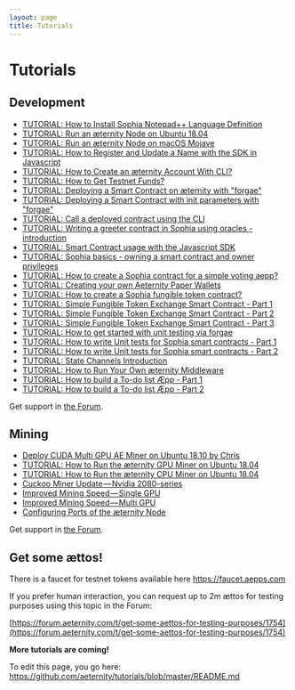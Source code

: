 ```yaml
---
layout: page
title: Tutorials
---
```


# Tutorials

## Development

* [TUTORIAL: How to Install Sophia Notepad++ Language Definition](sophia-language-definition-for-notepad++.md)
* [TUTORIAL: Run an æternity Node on Ubuntu 18.04](run-node-on-ubuntu-1804.md)
* [TUTORIAL: Run an æternity Node on macOS Mojave](run-node-on-macos-mojave.md)
* [TUTORIAL: How to Register and Update a Name with the SDK in Javascript](naming-workflow-in-javascript-sdk.md)
* [TUTORIAL: How to Create an æternity Account With CLI?](account-creation-in-ae-cli.md)
* [TUTORIAL: How to Get Testnet Funds?](get-testnet-tokens.md)
* [TUTORIAL: Deploying a Smart Contract on æternity with "forgae"](smart-contract-deployment-in-forgae.md)
* [TUTORIAL: Deploying a Smart Contract with init parameters with "forgae"](deploy-with-init-params.md)
* [TUTORIAL: Call a deployed contract using the CLI](smart-contract-calling-in-ae-cli.md)
* [TUTORIAL: Writing a greeter contract in Sophia using oracles - introduction](sophia-oracle-introduction.md)
* [TUTORIAL: Smart Contract usage with the Javascript SDK](smart-contract-usage-in-javascript-sdk.md)
* [TUTORIAL: Sophia basics - owning a smart contract and owner privileges](owning-a-smart-contract.md)
* [TUTORIAL: How to create a Sophia contract for a simple voting aepp?](sophia-vote-contract.md)
* [TUTORIAL: Creating your own Aeternity Paper Wallets](create-a-paper-wallet.md)
* [TUTORIAL: How to create a Sophia fungible token contract?](sophia-fungible-token-contract.md)
* [TUTORIAL: Simple Fungible Token Exchange Smart Contract - Part 1](sophia-token-exchange-contract-1.md)
* [TUTORIAL: Simple Fungible Token Exchange Smart Contract - Part 2](sophia-token-exchange-contract-2.md)
* [TUTORIAL: Simple Fungible Token Exchange Smart Contract - Part 3](sophia-token-exchange-contract-3.md)
* [TUTORIAL: How to get started with unit testing via forgae](get-started-with-unit-testing.md)
* [TUTORIAL: How to write Unit tests for Sophia smart contracts - Part 1](how-to-write-unit-test-1.md)
* [TUTORIAL: How to write Unit tests for Sophia smart contracts - Part 2](how-to-write-unit-test-2.md)
* [TUTORIAL: State Channels Introduction](state-channels-introduction.md)
* [TUTORIAL: How to Run Your Own æternity Middleware](running-your-own-ae-middleware.md)
* [TUTORIAL: How to build a To-do list Æpp - Part 1](build-to-do-list-aepp-1.md)
* [TUTORIAL: How to build a To-do list Æpp - Part 2](build-to-do-list-aepp-2.md)

Get support in [the Forum](https://forum.aeternity.com/c/development).

## Mining
* [Deploy CUDA Multi GPU AE Miner on Ubuntu 18.10 by Chris](https://medium.com/@TwenteMining/deploy-ae-mainnet-cuda-multigpu-miner-23989ad8b1bb)
* [TUTORIAL: How to Run the æternity GPU Miner on Ubuntu 18.04](https://hackmd.aepps.com/EYYwTAjAzArALGAtABjgDgIaLhOJFrABsAptiDMQJwAmYwNAZlEA)
* [TUTORIAL: How to Run the æternity CPU Miner on Ubuntu 18.04](https://hackmd.aepps.com/KwUwJmwJxgDAtANjAFgGbxVAjMeAjAZhAA54wotSpFFCUUg=)
* [Cuckoo Miner Update — Nvidia 2080-series](https://forum.aeternity.com/t/cuckoo-miner-update-should-address-nvidia-2080-series/1751)
* [Improved Mining Speed — Single GPU](https://forum.aeternity.com/t/improved-mining-speed-single-gpu/1752)
* [Improved Mining Speed — Multi GPU](https://forum.aeternity.com/t/improved-mining-speed-multi-gpu/1753)
* [Configuring Ports of the æternity Node](https://blog.aeternity.com/insides-from-the-coredev-corner-configuring-ports-of-the-%C3%A6ternity-epoch-node-3bf366ebed26)


Get support in [the Forum](https://forum.aeternity.com/c/mining).

## Get some ættos!
There is a faucet for testnet tokens available here https://faucet.aepps.com

If you prefer human interaction, you can request up to 2m ættos for testing purposes using this topic in the Forum:

[https://forum.aeternity.com/t/get-some-aettos-for-testing-purposes/1754](https://forum.aeternity.com/t/get-some-aettos-for-testing-purposes/1754)

**More tutorials are coming!**

To edit this page, you go here: https://github.com/aeternity/tutorials/blob/master/README.md

